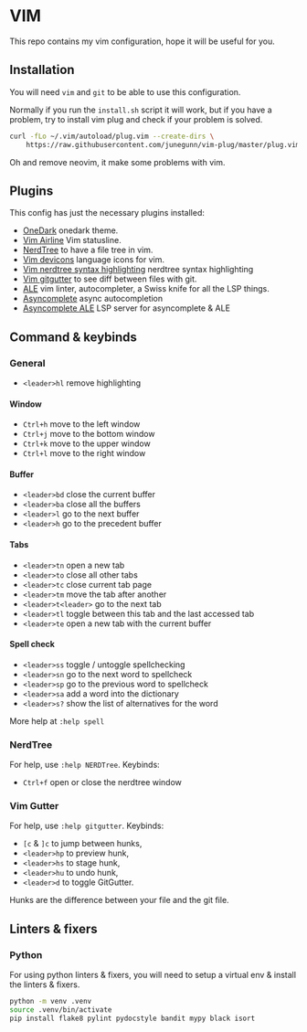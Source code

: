 # VIM

This repo contains my vim configuration, hope it will be useful for you.

## Installation

You will need `vim` and `git` to be able to use this configuration.

Normally if you run the `install.sh` script it will work, but if you have a problem, try to install vim plug and check if your problem is solved.

```bash
curl -fLo ~/.vim/autoload/plug.vim --create-dirs \
    https://raw.githubusercontent.com/junegunn/vim-plug/master/plug.vim
```

Oh and remove neovim, it make some problems with vim.

## Plugins

This config has just the necessary plugins installed:

- [OneDark](https://github.com/joshdick/onedark.vim) onedark theme.
- [Vim Airline](https://github.com/vim-airline/vim-airline) Vim statusline.
- [NerdTree](https://github.com/preservim/nerdtree) to have a file tree in vim.
- [Vim devicons](https://github.com/ryanoasis/vim-devicons) language icons for vim.
- [Vim nerdtree syntax highlighting](https://github.com/tiagofumo/vim-nerdtree-syntax-highlight) nerdtree syntax highlighting
- [Vim gitgutter](https://github.com/airblade/vim-gitgutter) to see diff between files with git.
- [ALE](https://github.com/dense-analysis/ale) vim linter, autocompleter, a Swiss knife for all the LSP things.  
- [Asyncomplete](https://github.com/prabirshrestha/asyncomplete.vim) async autocompletion
- [Asyncomplete ALE](https://github.com/andreypopp/asyncomplete-ale.vim) LSP server for asyncomplete & ALE

## Command & keybinds

### General

- `<leader>hl` remove highlighting

#### Window

- `Ctrl+h` move to the left window
- `Ctrl+j` move to the bottom window
- `Ctrl+k` move to the upper window
- `Ctrl+l` move to the right window

#### Buffer

- `<leader>bd` close the current buffer
- `<leader>ba` close all the buffers
- `<leader>l` go to the next buffer
- `<leader>h` go to the precedent buffer

#### Tabs

- `<leader>tn` open a new tab
- `<leader>to` close all other tabs
- `<leader>tc` close current tab page
- `<leader>tm` move the tab after another
- `<leader>t<leader>` go to the next tab
- `<leader>tl` toggle between this tab and the last accessed tab
- `<leader>te` open a new tab with the current buffer

#### Spell check

- `<leader>ss` toggle / untoggle spellchecking
- `<leader>sn` go to the next word to spellcheck
- `<leader>sp` go to the previous word to spellcheck
- `<leader>sa` add a word into the dictionary
- `<leader>s?` show the list of alternatives for the word

More help at `:help spell`

### NerdTree

For help, use `:help NERDTree`.
Keybinds:
- `Ctrl+f` open or close the nerdtree window

### Vim Gutter

For help, use `:help gitgutter`.
Keybinds:
- `[c` & `]c` to jump between hunks,
- `<leader>hp` to preview hunk,
- `<leader>hs` to stage hunk,
- `<leader>hu` to undo hunk,
- `<leader>d` to toggle GitGutter.

Hunks are the difference between your file and the git file.

## Linters & fixers

### Python

For using python linters & fixers, you will need to setup a virtual env & install the linters & fixers.

```bash
python -m venv .venv
source .venv/bin/activate
pip install flake8 pylint pydocstyle bandit mypy black isort
```
